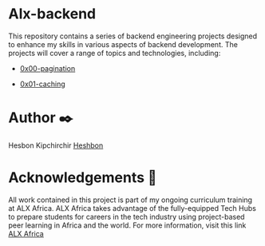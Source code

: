 # Alx-backend

This repository contains a series of backend engineering projects designed to enhance my skills in various aspects of backend development. The projects will cover a range of topics and technologies, including:

  + <u>[0x00-pagination](https://github.com/Heshbon/alx-backend/tree/master/0x00-pagination)</u>

  + <u>[0x01-caching](https://github.com/Heshbon/alx-backend/tree/master/0x01-caching)</u>

# Author ✒️

Hesbon Kipchirchir <u>[Heshbon](https://github.com/Heshbon)</u>

# Acknowledgements 🙏

All work contained in this project is part of my ongoing curriculum training at ALX Africa. ALX Africa takes advantage of the fully-equipped Tech Hubs to prepare students for careers in the tech industry using project-based peer learning in Africa and the world. For more information, visit this link <u>[ALX Africa](https://www.alxafrica.com)</u>
